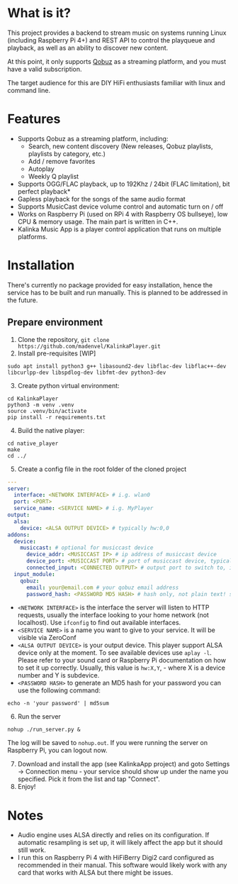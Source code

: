 # What is it?
This project provides a backend to stream music on systems running Linux (including Raspberry Pi 4+) and  REST API to control the playqueue and playback, as well as an ability to discover new content.

At this point, it only supports [Qobuz](https://www.qobuz.com) as a streaming platform, and you must have a valid subscription.

The target audience for this are DIY HiFi enthusiasts familiar with linux and command line.

# Features
- Supports Qobuz as a streaming platform, including:
  - Search, new content discovery (New releases, Qobuz playlists, playlists by category, etc.)
  - Add / remove favorites
  - Autoplay
  - Weekly Q playlist
- Supports OGG/FLAC playback, up to 192Khz / 24bit (FLAC limitation), bit perfect playback*
- Gapless playback for the songs of the same audio format
- Supports MusicCast device volume control and automatic turn on / off
- Works on Raspberry Pi (used on RPi 4 with Raspberry OS bullseye), low CPU & memory usage. The main part is written in C++.
- Kalinka Music App is a player control application that runs on multiple platforms.

# Installation
There's currently no package provided for easy installation, hence the service has to be built and run manually. This is planned to be addressed in the future.

## Prepare environment
1. Clone the repository, `git clone https://github.com/madenvel/KalinkaPlayer.git`
2. Install pre-requisites [WIP]
```
sudo apt install python3 g++ libasound2-dev libflac-dev libflac++-dev libcurlpp-dev libspdlog-dev libfmt-dev python3-dev
```
3. Create python virtual environment:
```
cd KalinkaPlayer
python3 -m venv .venv
source .venv/bin/activate
pip install -r requirements.txt
```
4. Build the native player:
```
cd native_player
make
cd ../
```
5. Create a config file in the root folder of the cloned project
```yaml
---
server:
  interface: <NETWORK INTERFACE> # i.g. wlan0
  port: <PORT>
  service_name: <SERVICE NAME> # i.g. MyPlayer
output:
  alsa:
    device: <ALSA OUTPUT DEVICE> # typically hw:0,0
addons:
  device:
    musiccast: # optional for musiccast device
      device_addr: <MUSICCAST IP> # ip address of musiccast device
      device_port: <MUSICCAST PORT> # port of musiccast device, typical 80
      connected_input: <CONNECTED OUTPUT> # output port to switch to, i.g. optical2
  input_module:
    qobuz:
      email: your@email.com # your qobuz email address
      password_hash: <PASSWORD MD5 HASH> # hash only, not plain text! see below
```

* `<NETWORK INTERFACE>` is the interface the server will listen to HTTP requests, usually the interface looking to your home network (not localhost). Use `ifconfig` to find out available interfaces.
* `<SERVICE NAME>` is a name you want to give to your service. It will be visible via ZeroConf
* `<ALSA OUTPUT DEVICE>` is your output device. This player support ALSA device only at the moment. To see available devices use `aplay -l`. Please refer to your
sound card or Raspberry Pi documentation on how to set it up correctly. Usually, this value is `hw:X,Y`, - where X is a device number and Y is subdevice.
* `<PASSWORD HASH>` to generate an MD5 hash for your password you can use the following command:
```
echo -n 'your password' | md5sum
```
6. Run the server
```
nohup ./run_server.py &
```
The log will be saved to `nohup.out`.
If you were running the server on Raspberry Pi, you can logout now.

7. Download and install the app (see KalinkaApp project) and goto Settings -> Connection menu - your service should show up under the name you specified. Pick it from the list and tap "Connect".
9. Enjoy!

# Notes
* Audio engine uses ALSA directly and relies on its configuration. If automatic resampling is set up, it will likely affect the app but it should still work.
* I run this on Raspberry Pi 4 with HiFiBerry Digi2 card configured as recommended in their manual. This software would likely work with any card that works with ALSA but there might be issues.
